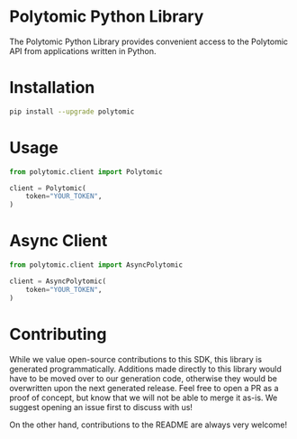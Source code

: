 <!-- Begin Title -->
# Polytomic Python Library

The Polytomic Python Library provides convenient access to the Polytomic API from applications written in Python.
<!-- End Title  -->

<!-- Begin Installation -->
# Installation

```sh
pip install --upgrade polytomic
```
<!-- End Installation -->

<!-- Begin Usage -->
# Usage

```python
from polytomic.client import Polytomic

client = Polytomic(
    token="YOUR_TOKEN",
)
```
<!-- End Usage -->

<!-- Begin Async Usage -->
# Async Client

```python
from polytomic.client import AsyncPolytomic

client = AsyncPolytomic(
    token="YOUR_TOKEN",
)
```
<!-- End Async Usage -->

<!-- Begin Contributing -->
# Contributing

While we value open-source contributions to this SDK, this library is generated programmatically. 
Additions made directly to this library would have to be moved over to our generation code, 
otherwise they would be overwritten upon the next generated release. Feel free to open a PR as
 a proof of concept, but know that we will not be able to merge it as-is. We suggest opening 
an issue first to discuss with us!

On the other hand, contributions to the README are always very welcome!
<!-- End Contributing  -->

